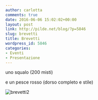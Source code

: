 ```yaml
---
author: carlotta
comments: true
date: 2016-06-06 15:02:02+00:00
layout: post
link: http://pilde.net/blog/?p=5846
slug: brevetti
title: Brevetti
wordpress_id: 5846
categories:
- Eventi
- Presentazione
---
```


uno squalo (200 misti)


 e un pesce rosso (dorso completo e stile)




![brevetti2](http://pilde.net/blog/wp-content/uploads/2016/06/brevetti2.jpg)



